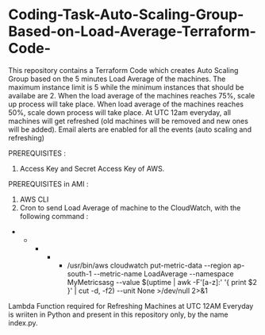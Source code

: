 # Coding-Task-Auto-Scaling-Group-Based-on-Load-Average-Terraform-Code-

This repository contains a Terraform Code which creates Auto Scaling Group based on the 5 minutes Load Average of the machines. 
The maximum instance limit is 5 while the minimum instances that should be availabe are 2. 
When the load average of the machines reaches 75%, scale up process will take place. 
When load average of the machines reaches 50%, scale down process will take place. 
At UTC 12am everyday, all machines will get refreshed (old machines will be removed and new ones will be added).
Email alerts are enabled for all the events (auto scaling and refreshing)

PREREQUISITES :
1. Access Key and Secret Access Key of AWS. 

PREREQUISITES in AMI : 
1. AWS CLI
2. Cron to send Load Average of machine to the CloudWatch, with the following command :
* * * * * /usr/bin/aws cloudwatch put-metric-data --region ap-south-1 --metric-name LoadAverage --namespace MyMetricsasg --value $(uptime | awk -F'[a-z]:' '{ print $2 }' | cut -d, -f2) --unit None >/dev/null 2>&1

Lambda Function required for Refreshing Machines at UTC 12AM Everyday is wriiten in Python and present in this repository only, by the name index.py.




